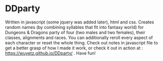 # DDparty
Written in javascript (some jquery was added later), html and css.
Creates random names (by combining syllables that fit into fantasy world) for Dungeons & Dragons party of four (two males and two females), 
their classes, alignments and races. You can additionally reroll every aspect of each character or reset the whole thing.
Check out notes in javascript file to get a better grasp of how I made it work, or check it out in action at : 
https://wuyetz.github.io/DDparty/ .
Have fun!

